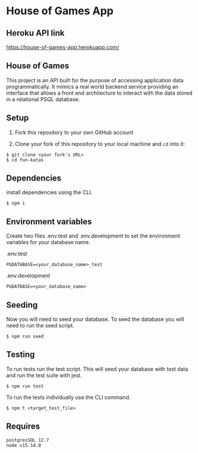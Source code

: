 # House of Games App

## Heroku API link

https://house-of-games-app.herokuapp.com/

## House of Games

This project is an API built for the purpose of accessing application data programmatically. It mimics a real world backend service providing an interface that allows a front end architecture to interact with the data stored in a relational PSQL database.

## Setup

1. Fork this repository to your own GitHub account

2. Clone your fork of this repository to your local machine and `cd` into it:

```
$ git clone <your fork's URL>
$ cd fun-katas
```

## Dependencies

install dependencies using the CLI.

```
$ npm i
```

## Environment variables

Create two files .env.test and .env.development to set the environment variables for your database name.

.env.test

```
PGDATABASE=<your_database_name>_test
```

.env.development

```
PGDATBASE=<your_database_name>
```

## Seeding

Now you will need to seed your database. To seed the database you will need to run the seed script.

```
$ npm run seed
```

## Testing

To run tests run the test script. This will seed your database with test data and run the test suite with jest.

```
$ npm run test
```

To run the tests individually use the CLI command.

```
$ npm t <target_test_file>
```

## Requires

```
postgresSQL 12.7
node v15.14.0
```
